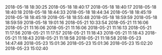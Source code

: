 2018-05-18 18:30:25
2018-05-18 18:40:17
2018-05-18 18:40:17
2018-05-18 18:40:18
2018-05-18 18:44:33
2018-05-18 18:44:34
2018-05-18 18:45:19
2018-05-18 18:45:19
2018-05-18 18:55:48
2018-05-18 18:59:59
2018-05-18 18:59:59
2018-05-18 19:01:16
2018-05-21 10:33:54
2018-05-21 11:16:06
2018-05-21 11:16:06
2018-05-21 11:16:06
2018-05-21 11:16:13
2018-05-21 11:17:56
2018-05-21 11:17:57
2018-05-21 11:18:43
2018-05-21 11:18:43
2018-05-21 11:18:43
2018-05-21 11:18:58
2018-05-21 11:18:58
2018-05-23 14:47:48
2018-05-23 15:01:36
2018-05-23 15:01:36
2018-05-23 15:02:20
2018-05-23 15:02:40
